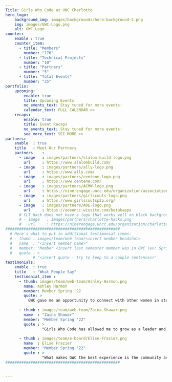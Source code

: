 ```yaml
---
Title: Girls Who Code at UNC Charlotte
hero_logo:
    background_img: images/backgrounds/hero-background-2.png
    img: images/GWC-Logo.png
    alt: GWC Logo
counter:
    enable : true
    counter_item: 
      - title: "Members"
        number: "170"
      - title: "Technical Projects"
        number: "10"
      - title: "Partners"
        number: "5"
      - title: "Total Events"
        number: "25"
portfolio:
    upcoming:
        enable: true
        title: Upcoming Events
        no_events_text: Stay tuned for more events!
        calendar_text: FULL CALENDAR >>
    recaps:
        enable: true
        title: Event Recaps
        no_events_text: Stay tuned for more events!
        see_more_text: SEE MORE >>
partners:
    enable  : true
    title   : Meet Our Partners
    partners    : 
      - image   : images/partners/slalom-build-logo.png
        url     : https://www.slalombuild.com/
      - image   : images/partners/ally-logo.png
        url     : https://www.ally.com/
      - image   : images/partners/centene-logo.png
        url     : https://www.centene.com/
      - image   : images/partners/ACMW-logo.png
        url     : https://ninerengage.uncc.edu/organization/association-for-computing-machinery-women
      - image   : images/partners/girlscouts-logo.png
        url     : https://www.girlscoutsp2p.org/
      - image   : images/partners/AOE-logo.png
        url     : https://aoeuncc.wixsite.com/betakappa
      # CLT Hack does not have a logo that works well on black background  
      # - image   : images/partners/charlotte-hacks.png
      #   url     : https://ninerengage.uncc.edu/organization/charlotte-hack
##################################################
  # Here's what to put in additional testimonial items:
  # - thumb : images/team/web-team/<insert member headshot>
  #   name  : "<insert member name>"
  #   member: "Member <insert last semester member was in GWC (ex: Spring, Fall, Summer)> <insert 2 digit year with ' in front (ex: '21 or '22)"
  #   quote : > 
            # "<insert quote - try to keep to a couple sentences>"
testimonials:
    enable  : true
    title   : "What People Say"
    testimonial_item :
      - thumb: images/team/web-team/Ashley-Harmon.png
        name: Ashley Harmon
        member: Member Spring '22
        quote: >
          GWC gave me an opportunity to connect with other women in stem not just socially but also technically, as we got to build things together. I am so proud of all we were able to accomplish!
    
      - thumb : images/team/web-team/Zaina-Shawar.png
        name  : "Zaina Shawar"
        member: "Member Spring '22"
        quote : > 
                "Girls Who Code has allowed me to grow as a leader and work with like minded individuals. My favorite events were the technical workshops." 
    
      - thumb : images/team/e-board/Elise-Frazier.png
        name  : Elise Frazier
        member: "Member Spring '22"
        quote : > 
                "What makes GWC the best experience is the community and opportunities to help grow and nurture yourself and others." 
##################################################


---
```

